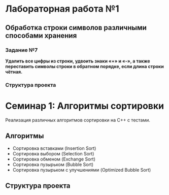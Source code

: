 # Лабораторная работа №1
## Обработка строки символов различными способами хранения

### Задание №7
**Удалить все цифры из строки, удвоить знаки «+» и «-», а также переставить символы строки в обратном порядке, если длина строки чётная.**

### Структура проекта
# Семинар 1: Алгоритмы сортировки

Реализация различных алгоритмов сортировки на C++ с тестами.

## Алгоритмы
- Сортировка вставками (Insertion Sort)
- Сортировка выбором (Selection Sort) 
- Сортировка обменом (Exchange Sort)
- Сортировка пузырьком (Bubble Sort)
- Сортировка пузырьком с улучшениями (Optimized Bubble Sort)

## Структура проекта
